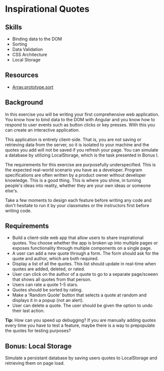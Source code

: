 Inspirational Quotes
================

Skills
--------
- Binding data to the DOM
- Sorting
- Data Validation
- CSS Architecture
- Local Storage

Resources
-----------
- <a href="https://developer.mozilla.org/en-US/docs/Web/JavaScript/Reference/Global_Objects/Array/sort">Array.prototype.sort</a>

Background
--------
In this exercise you will be writing your first comprehensive web application. You know how to bind data to the DOM with Angular and you know how to respond to user events such as button clicks or key presses. With this you can create an interactive application.

This application is entirely client-side. That is, you are not saving or retrieving data from the server, so it is isolated to your machine and the quotes you add will not be saved if you refresh your page. You can simulate a database by utilizing LocalStorage, which is the task presented in Bonus I.

The requirements for this exercise are purposefully underspecified. This is the expected real-world scenario you have as a developer. Program specifications are often written by a product owner without developer knowledge. This is a good thing. This is where you shine, in turning people's ideas into reality, whether they are your own ideas or someone else's.

Take a few moments to design each feature before writing any code and don't hesitate to run it by your classmates or the instructors first before writing code.


Requirements
------------
- Build a client-side web app that allow users to share inspirational quotes. You choose whether the app is broken up into multiple pages or exposes functionality through multiple components on a single page.
- A user can add a new quote through a form. The form should ask for the quote and author, which are both required.
- Display a list of all the quotes. This list should update in real-time when quotes are added, deleted, or rated.
- User can click on the author of a quote to go to a separate page/sceeen that shows all quotes from that person.
- Users can rate a quote 1-5 stars.
- Quotes should be sorted by rating.
- Make a 'Random Quote' button that selects a quote at random and displays it in a popup (not an alert).
- User can delete a quote. The user should be given the option to undo their last action.

<strong>Tip:</strong> How can you speed up debugging? If you are manually adding quotes every time you have to test a feature, maybe there is a way to prepopulate the quotes for testing purposes?

Bonus: Local Storage
---------------
Simulate a persistant database by saving users quotes to LocalStorage and retrieving them on page load.